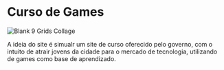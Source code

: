 

<h1>Curso de Games</h1>  

 ![Blank 9 Grids Collage](https://user-images.githubusercontent.com/90863724/204644783-ee95186a-b54c-4e7e-8827-45a62f1555f2.png)

  A ideia do site é simualr um site de curso oferecido pelo governo, com o intuito de atrair jovens da cidade para o mercado de tecnologia, utilizando de games como base de aprendizado.
  

